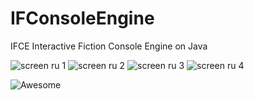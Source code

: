 # IFConsoleEngine
IFCE
Interactive Fiction Console Engine on Java


![screen ru 1](https://github.com/fitincontact/IFConsoleEngine/tree/main/img/ru/1.jpeg)
![screen ru 2](https://github.com/fitincontact/IFConsoleEngine/tree/main/img/ru/2.png)
![screen ru 3](https://github.com/fitincontact/IFConsoleEngine/tree/main/img/ru/3.png)
![screen ru 4](https://github.com/fitincontact/IFConsoleEngine/tree/main/img/ru/4.png)


![Awesome](https://cdn.rawgit.com/sindresorhus/awesome/d7305f38d29fed78fa85652e3a63e154dd8e8829/media/badge.svg)